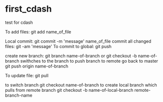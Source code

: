 first_cdash
===========

test for cdash

To add files: git add name_of_file

Local commit: git commit -m 'message' name_of_file
commit all changed files: git -am 'message'
To commit to global: git push

create new branch: git branch name-of-branch
or
git checkout -b name-of-branch
swithches to the branch
to push branch to remote
go back to master
git push origin name-of-branch

To update file:
git pull

to switch branch
git checkout name-of-branch
to create local branch which pulls from remote branch
git checkout -b name-of-local-branch remote-branch-name
